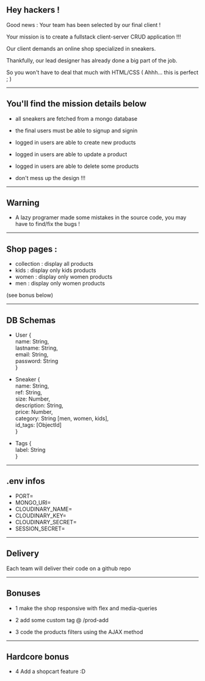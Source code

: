 ## Hey hackers !

Good news : Your team has been selected by our final client !

Your mission is to create a fullstack client-server CRUD application !!!

Our client demands an online shop specialized in sneakers.

Thankfully, our lead designer has already done a big part of the job.

So you won't have to deal that much with HTML/CSS ( Ahhh... this is perfect ; )

---

## You'll find the mission details below

- all sneakers are fetched from a mongo database

- the final users must be able to signup and signin

- logged in users are able to create new products

- logged in users are able to update a product

- logged in users are able to delete some products

- don't mess up the design !!!

---

## Warning

- A lazy programer made some mistakes in the source code, you may have to find/fix the bugs !

---

## Shop pages :

- collection : display all products
- kids : display only kids products
- women : display only women products
- men : display only women products

(see bonus below)

---

## DB Schemas

- User {  
  name: String,  
  lastname: String,  
  email: String,  
  password: String  
  }  

- Sneaker {  
  name: String,  
  ref: String,  
  size: Number,  
  description: String,  
  price: Number,  
  category: String [men, women, kids],  
  id_tags: [ObjectId]  
  }

- Tags {  
  label: String  
  }  

---

## .env infos

- PORT=
- MONGO_URI=
- CLOUDINARY_NAME=
- CLOUDINARY_KEY=
- CLOUDINARY_SECRET=
- SESSION_SECRET=

---

## Delivery

Each team will deliver their code on a github repo

---

## Bonuses

- 1 make the shop responsive with flex and media-queries

- 2 add some custom tag @ /prod-add

- 3 code the products filters using the AJAX method

---

## Hardcore bonus

- 4 Add a shopcart feature :D

